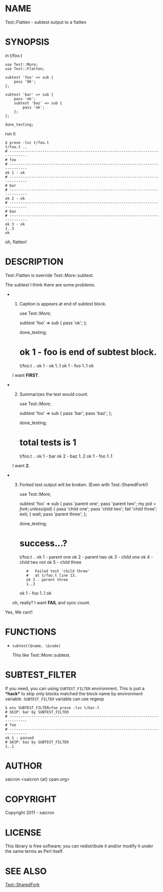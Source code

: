 # NAME

Test::Flatten - subtest output to a flatten

# SYNOPSIS

in t/foo.t

    use Test::More;
    use Test::Flatten;

    subtest 'foo' => sub {
        pass 'OK';
    };
    
    subtest 'bar' => sub {
        pass 'ok';
        subtest 'baz' => sub {
            pass 'ok';
        };
    };

    done_testing;

run it

    $ prove -lvc t/foo.t
    t/foo.t .. 
    # ------------------------------------------------------------------------------
    # foo
    # ------------------------------------------------------------------------------
    ok 1 - ok
    # ------------------------------------------------------------------------------
    # bar
    # ------------------------------------------------------------------------------
    ok 2 - ok
    # ------------------------------------------------------------------------------
    # baz
    # ------------------------------------------------------------------------------
    ok 3 - ok
    1..3
    ok

oh, flatten!

# DESCRIPTION

Test::Flatten is override Test::More::subtest.

The subtest I think there are some problems.

- 1. Caption is appears at end of subtest block.

        use Test::More;

        subtest 'foo' => sub {
            pass 'ok';
        };

        done_testing;

        # ok 1 - foo is end of subtest block.
        t/foo.t .. 
            ok 1 - ok
            1..1
        ok 1 - foo
        1..1
        ok

    I want __FIRST__.

- 2. Summarizes the test would count.

        use Test::More;

        subtest 'foo' => sub {
            pass 'bar';
            pass 'baz';
        };

        done_testing;

        # total tests is 1
        t/foo.t .. 
            ok 1 - bar
            ok 2 - baz
            1..2
        ok 1 - foo
        1..1

    I want __2__.

- 3. Forked test output will be broken. (Even with Test::SharedFork!)

        use Test::More;
        
        subtest 'foo' => sub {
            pass 'parent one';
            pass 'parent two';
            my $pid = fork;
            unless ($pid) {
                pass 'child one';
                pass 'child two';
                fail 'child three';
                exit;
            }
            wait;
            pass 'parent three';
        };
        
        done_testing;

        # success...?
        t/foo.t .. 
            ok 1 - parent one
            ok 2 - parent two
            ok 3 - child one
            ok 4 - child two
            not ok 5 - child three
            
            #   Failed test 'child three'
            #   at t/foo.t line 13.
            ok 3 - parent three
            1..3
        ok 1 - foo
        1..1
        ok

    oh, really? I want __FAIL__ and sync count.

Yes, We can!!

# FUNCTIONS 

- `subtest($name, \&code)`

    This like Test::More::subtest.

# SUBTEST\_FILTER

If you need, you can using `SUBTEST_FILTER` environment.
This is just a __\*hack\*__ to skip only blocks matched the block name by environment variable.
`SUBTEST_FILTER` variable can use regexp

    $ env SUBTEST_FILTER=foo prove -lvc t/bar.t
    # SKIP: bar by SUBTEST_FILTER
    # ------------------------------------------------------------------------------
    # foo
    # ------------------------------------------------------------------------------
    ok 1 - passed
    # SKIP: baz by SUBTEST_FILTER
    1..1

# AUTHOR

xaicron <xaicron {at} cpan.org>

# COPYRIGHT

Copyright 2011 - xaicron

# LICENSE

This library is free software; you can redistribute it and/or modify
it under the same terms as Perl itself.

# SEE ALSO

[Test::SharedFork](https://metacpan.org/pod/Test::SharedFork)
